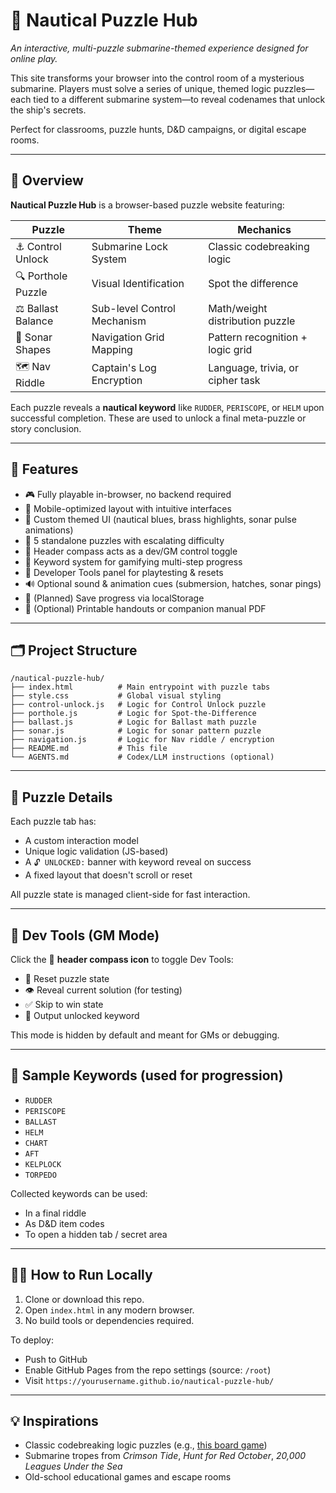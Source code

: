 # 🧭 Nautical Puzzle Hub

_An interactive, multi-puzzle submarine-themed experience designed for online play._

This site transforms your browser into the control room of a mysterious submarine. Players must solve a series of unique, themed logic puzzles—each tied to a different submarine system—to reveal codenames that unlock the ship's secrets.

Perfect for classrooms, puzzle hunts, D&D campaigns, or digital escape rooms.

---

## 🌊 Overview

**Nautical Puzzle Hub** is a browser-based puzzle website featuring:

| Puzzle                | Theme                       | Mechanics                       |
|----------------------|-----------------------------|----------------------------------|
| ⚓ Control Unlock     | Submarine Lock System       | Classic codebreaking logic       |
| 🔍 Porthole Puzzle    | Visual Identification       | Spot the difference              |
| ⚖️ Ballast Balance    | Sub-level Control Mechanism | Math/weight distribution puzzle  |
| 📡 Sonar Shapes       | Navigation Grid Mapping     | Pattern recognition + logic grid |
| 🗺️ Nav Riddle         | Captain's Log Encryption    | Language, trivia, or cipher task |

Each puzzle reveals a **nautical keyword** like `RUDDER`, `PERISCOPE`, or `HELM` upon successful completion. These are used to unlock a final meta-puzzle or story conclusion.

---

## 🚀 Features

- 🎮 Fully playable in-browser, no backend required
- 📱 Mobile-optimized layout with intuitive interfaces
- 🎨 Custom themed UI (nautical blues, brass highlights, sonar pulse animations)
- 🧠 5 standalone puzzles with escalating difficulty
- 🧭 Header compass acts as a dev/GM control toggle
- 🔐 Keyword system for gamifying multi-step progress
- 🧰 Developer Tools panel for playtesting & resets
- 🔊 Optional sound & animation cues (submersion, hatches, sonar pings)
- 💾 (Planned) Save progress via localStorage
- 📘 (Optional) Printable handouts or companion manual PDF

---

## 🗂️ Project Structure

```
/nautical-puzzle-hub/
├── index.html          # Main entrypoint with puzzle tabs
├── style.css           # Global visual styling
├── control-unlock.js   # Logic for Control Unlock puzzle
├── porthole.js         # Logic for Spot-the-Difference
├── ballast.js          # Logic for Ballast math puzzle
├── sonar.js            # Logic for sonar pattern puzzle
├── navigation.js       # Logic for Nav riddle / encryption
├── README.md           # This file
└── AGENTS.md           # Codex/LLM instructions (optional)
```

---

## 🧠 Puzzle Details

Each puzzle tab has:

- A custom interaction model
- Unique logic validation (JS-based)
- A `🔓 UNLOCKED:` banner with keyword reveal on success
- A fixed layout that doesn't scroll or reset

All puzzle state is managed client-side for fast interaction.

---

## 🧪 Dev Tools (GM Mode)

Click the 🧭 **header compass icon** to toggle Dev Tools:

- 🔄 Reset puzzle state
- 👁 Reveal current solution (for testing)
- ✅ Skip to win state
- 🔑 Output unlocked keyword

This mode is hidden by default and meant for GMs or debugging.

---

## 🧩 Sample Keywords (used for progression)

- `RUDDER`
- `PERISCOPE`
- `BALLAST`
- `HELM`
- `CHART`
- `AFT`
- `KELPLOCK`
- `TORPEDO`

Collected keywords can be used:
- In a final riddle
- As D&D item codes
- To open a hidden tab / secret area

---

## 🧑‍💻 How to Run Locally

1. Clone or download this repo.
2. Open `index.html` in any modern browser.
3. No build tools or dependencies required.

To deploy:
- Push to GitHub
- Enable GitHub Pages from the repo settings (source: `/root`)
- Visit `https://yourusername.github.io/nautical-puzzle-hub/`

---

## 💡 Inspirations

- Classic codebreaking logic puzzles (e.g., [this board game](https://en.wikipedia.org/wiki/Mastermind_(board_game)))
- Submarine tropes from *Crimson Tide*, *Hunt for Red October*, *20,000 Leagues Under the Sea*
- Old-school educational games and escape rooms
